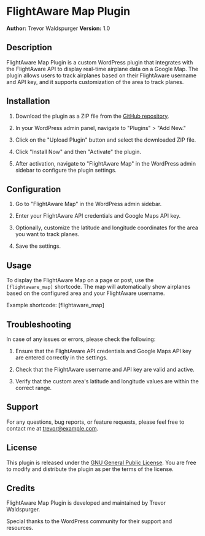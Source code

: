 # FlightAware Map Plugin

**Author:** Trevor Waldspurger
**Version:** 1.0

## Description

FlightAware Map Plugin is a custom WordPress plugin that integrates with the FlightAware API to display real-time airplane data on a Google Map. The plugin allows users to track airplanes based on their FlightAware username and API key, and it supports customization of the area to track planes.

## Installation

1. Download the plugin as a ZIP file from the [GitHub repository](https://github.com/trevorwaldspurger/flightaware-map-plugin).

2. In your WordPress admin panel, navigate to "Plugins" > "Add New."

3. Click on the "Upload Plugin" button and select the downloaded ZIP file.

4. Click "Install Now" and then "Activate" the plugin.

5. After activation, navigate to "FlightAware Map" in the WordPress admin sidebar to configure the plugin settings.

## Configuration

1. Go to "FlightAware Map" in the WordPress admin sidebar.

2. Enter your FlightAware API credentials and Google Maps API key.

3. Optionally, customize the latitude and longitude coordinates for the area you want to track planes.

4. Save the settings.

## Usage

To display the FlightAware Map on a page or post, use the `[flightaware_map]` shortcode. The map will automatically show airplanes based on the configured area and your FlightAware username.

Example shortcode: [flightaware_map]

## Troubleshooting

In case of any issues or errors, please check the following:

1. Ensure that the FlightAware API credentials and Google Maps API key are entered correctly in the settings.

2. Check that the FlightAware username and API key are valid and active.

3. Verify that the custom area's latitude and longitude values are within the correct range.

## Support

For any questions, bug reports, or feature requests, please feel free to contact me at trevor@example.com.

## License

This plugin is released under the [GNU General Public License](https://www.gnu.org/licenses/gpl-3.0.en.html). You are free to modify and distribute the plugin as per the terms of the license.

## Credits

FlightAware Map Plugin is developed and maintained by Trevor Waldspurger.

Special thanks to the WordPress community for their support and resources.
